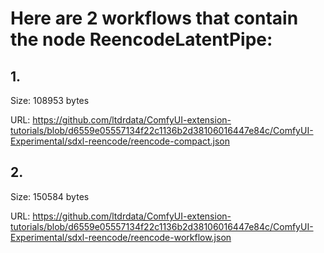 # Here are 2 workflows that contain the node ReencodeLatentPipe:

## 1. 

Size: 108953 bytes

URL: https://github.com/ltdrdata/ComfyUI-extension-tutorials/blob/d6559e05557134f22c1136b2d38106016447e84c/ComfyUI-Experimental/sdxl-reencode/reencode-compact.json

## 2. 

Size: 150584 bytes

URL: https://github.com/ltdrdata/ComfyUI-extension-tutorials/blob/d6559e05557134f22c1136b2d38106016447e84c/ComfyUI-Experimental/sdxl-reencode/reencode-workflow.json

